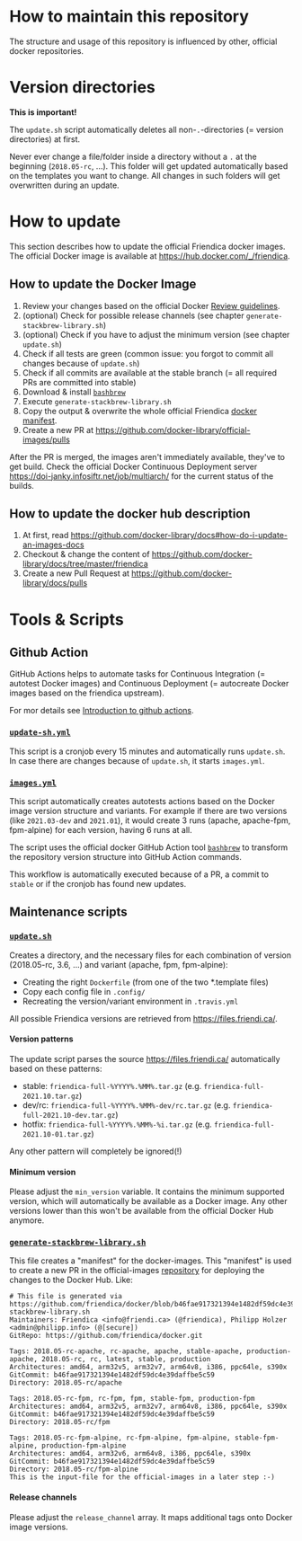 # How to maintain this repository

The structure and usage of this repository is influenced by other, official docker repositories.

# Version directories

**This is important!**

The `update.sh` script automatically deletes all non-`.`-directories (= version directories) at first.

Never ever change a file/folder inside a directory without a `.` at the beginning (`2018.05-rc`, ...).
This folder will get updated automatically based on the templates you want to change.
All changes in such folders will get overwritten during an update.

# How to update

This section describes how to update the official Friendica docker images.
The official Docker image is available at https://hub.docker.com/_/friendica.

## How to update the Docker Image

1. Review your changes based on the official Docker [Review guidelines](https://github.com/docker-library/official-images#review-guidelines). 
2. (optional) Check for possible release channels (see chapter `generate-stackbrew-library.sh`)
3. (optional) Check if you have to adjust the minimum version (see chapter `update.sh`)
4. Check if all tests are green (common issue: you forgot to commit all changes because of `update.sh`)
5. Check if all commits are available at the stable branch (= all required PRs are committed into stable)
6. Download & install [`bashbrew`](https://github.com/docker-library/bashbrew)
7. Execute `generate-stackbrew-library.sh`
8. Copy the output & overwrite the whole official Friendica [docker manifest](https://github.com/docker-library/official-images/blob/master/library/friendica).
9. Create a new PR at https://github.com/docker-library/official-images/pulls

After the PR is merged, the images aren't immediately available, they've to get build.
Check the official Docker Continuous Deployment server https://doi-janky.infosiftr.net/job/multiarch/ for the current status of the builds.

## How to update the docker hub description

1. At first, read https://github.com/docker-library/docs#how-do-i-update-an-images-docs
2. Checkout & change the content of https://github.com/docker-library/docs/tree/master/friendica
3. Create a new Pull Request at https://github.com/docker-library/docs/pulls 

# Tools & Scripts

## Github Action

GitHub Actions helps to automate tasks for Continuous Integration (= autotest Docker images) and Continuous Deployment (= autocreate Docker images based on the friendica upstream).

For mor details see [Introduction to github actions](https://docs.github.com/en/free-pro-team@latest/actions/learn-github-actions/introduction-to-github-actions).

### [`update-sh.yml`](https://github.com/friendica/docker/blob/stable/.github/workflows/update-sh.yml)

This script is a cronjob every 15 minutes and automatically runs `update.sh`.
In case there are changes because of `update.sh`, it starts `images.yml`.

### [`images.yml`](https://github.com/friendica/docker/blob/stable/.github/workflows/images.yml)

This script automatically creates autotests actions based on the Docker image version structure and variants.
For example if there are two versions (like `2021.03-dev` and `2021.01`), it would create 3 runs (apache, apache-fpm, fpm-alpine) for each version, having 6 runs at all.

The script uses the official docker GitHub Action tool [`bashbrew`](https://github.com/docker-library/bashbrew.git) to transform the repository version structure into GitHub Action commands.

This workflow is automatically executed because of a PR, a commit to `stable` or if the cronjob has found new updates.

## Maintenance scripts

### [`update.sh`](https://github.com/friendica/docker/blob/stable/update.sh)
   
Creates a directory, and the necessary files for each combination of version (2018.05-rc, 3.6, ...) and variant (apache, fpm, fpm-alpine):

- Creating the right `Dockerfile` (from one of the two *.template files)
- Copy each config file in `.config/`
- Recreating the version/variant environment in `.travis.yml` 

All possible Friendica versions are retrieved from https://files.friendi.ca/.

#### Version patterns

The update script parses the source https://files.friendi.ca/ automatically based on these patterns:
- stable: `friendica-full-%YYYY%.%MM%.tar.gz` (e.g. `friendica-full-2021.10.tar.gz`)
- dev/rc: `friendica-full-%YYYY%.%MM%-dev/rc.tar.gz` (e.g. `friendica-full-2021.10-dev.tar.gz`)
- hotfix: `friendica-full-%YYYY%.%MM%-%i.tar.gz` (e.g. `friendica-full-2021.10-01.tar.gz`)
   
Any other pattern will completely be ignored(!)

#### Minimum version

Please adjust the `min_version` variable.
It contains the minimum supported version, which will automatically be available as a Docker image.
Any other versions lower than this won't be available from the official Docker Hub anymore.

### [`generate-stackbrew-library.sh`](https://github.com/friendica/docker/blob/stable/generate-stackbrew-library.sh)

This file creates a "manifest" for the docker-images.
This "manifest" is used to create a new PR in the official-images [repository](https://github.com/docker-library/official-images/) for deploying the changes to the Docker Hub.
Like:

```console   
# This file is generated via https://github.com/friendica/docker/blob/b46fae917321394e1482df59dc4e39daffbe5c59/generate-stackbrew-library.sh
Maintainers: Friendica <info@friendi.ca> (@friendica), Philipp Holzer <admin@philipp.info> (@[secure])
GitRepo: https://github.com/friendica/docker.git

Tags: 2018.05-rc-apache, rc-apache, apache, stable-apache, production-apache, 2018.05-rc, rc, latest, stable, production
Architectures: amd64, arm32v5, arm32v7, arm64v8, i386, ppc64le, s390x
GitCommit: b46fae917321394e1482df59dc4e39daffbe5c59
Directory: 2018.05-rc/apache

Tags: 2018.05-rc-fpm, rc-fpm, fpm, stable-fpm, production-fpm
Architectures: amd64, arm32v5, arm32v7, arm64v8, i386, ppc64le, s390x
GitCommit: b46fae917321394e1482df59dc4e39daffbe5c59
Directory: 2018.05-rc/fpm

Tags: 2018.05-rc-fpm-alpine, rc-fpm-alpine, fpm-alpine, stable-fpm-alpine, production-fpm-alpine
Architectures: amd64, arm32v6, arm64v8, i386, ppc64le, s390x
GitCommit: b46fae917321394e1482df59dc4e39daffbe5c59
Directory: 2018.05-rc/fpm-alpine
This is the input-file for the official-images in a later step :-)
```

#### Release channels

Please adjust the `release_channel` array.
It maps additional tags onto Docker image versions.
